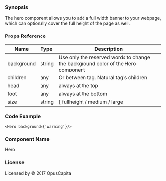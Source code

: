 ### Synopsis

The hero component allows you to add a full width banner to your webpage, which can optionally cover the full height of the page as well. 
### Props Reference

| Name                           | Type                    | Description                                                 |
| ------------------------------ | :---------------------- | ----------------------------------------------------------- |
| background                     | string                  | Use only the reserved words to change the background color of the Hero component                         |
| children                       | any                     | Or between tag. Natural tag's children |
| head                       | any                     | always at the top|
| foot                       | any                     | always at the bottom |
| size                       | string                     | [ fullheight / medium / large 
### Code Example

```
<Hero background={'warning'}/>
```

### Component Name

Hero

### License

Licensed by © 2017 OpusCapita

